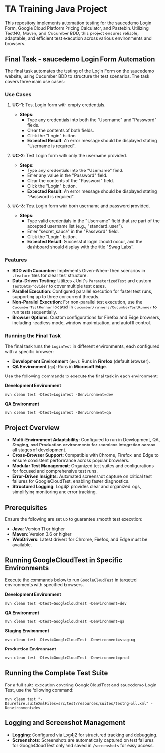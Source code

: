 
# TA Training Java Project

This repository implements automation testing for the saucedemo Login Form, Google Cloud Platform Pricing Calculator, and Pastebin. Utilizing TestNG, Maven, and Cucumber BDD, this project ensures reliable, adaptable, and efficient test execution across various environments and browsers.

## Final Task - saucedemo Login Form Automation

The final task automates the testing of the Login Form on the saucedemo website, using Cucumber BDD to structure the test scenarios. The task covers three main use cases:

### Use Cases

1. **UC-1**: Test Login form with empty credentials.
   - **Steps**:
     - Type any credentials into both the "Username" and "Password" fields.
     - Clear the contents of both fields.
     - Click the "Login" button.
     - **Expected Result**: An error message should be displayed stating "Username is required".

2. **UC-2**: Test Login form with only the username provided.
   - **Steps**:
     - Type any credentials into the "Username" field.
     - Enter any value in the "Password" field.
     - Clear the contents of the "Password" field.
     - Click the "Login" button.
     - **Expected Result**: An error message should be displayed stating "Password is required".

3. **UC-3**: Test Login form with both username and password provided.
   - **Steps**:
     - Type valid credentials in the "Username" field that are part of the accepted username list (e.g., "standard_user").
     - Enter "secret_sauce" in the "Password" field.
     - Click the "Login" button.
     - **Expected Result**: Successful login should occur, and the dashboard should display with the title "Swag Labs".

### Features

- **BDD with Cucumber**: Implements Given-When-Then scenarios in `.feature` files for clear test structure.
- **Data-Driven Testing**: Utilizes JUnit's `ParameterizedTest` and custom `TestDataProvider` to cover multiple test cases.
- **Parallel Execution**: Configured parallel execution for faster test runs, supporting up to three concurrent threads.
- **Non-Parallel Execution**: For non-parallel test execution, use the `CucumberTestRunner` located in `cucumber/runners/CucumberTestRunner` to run tests sequentially.
- **Browser Options**: Custom configurations for Firefox and Edge browsers, including headless mode, window maximization, and autofill control.

### Running the Final Task

The final task runs the `LoginTest` in different environments, each configured with a specific browser:

- **Development Environment** (`dev`): Runs in **Firefox** (default browser).
- **QA Environment** (`qa`): Runs in **Microsoft Edge**.

Use the following commands to execute the final task in each environment:

**Development Environment**
```shell
mvn clean test -Dtest=LoginTest -Denvironment=dev
```

**QA Environment**
```shell
mvn clean test -Dtest=LoginTest -Denvironment=qa
```

## Project Overview

- **Multi-Environment Adaptability**: Configured to run in Development, QA, Staging, and Production environments for seamless integration across all stages of development.
- **Cross-Browser Support**: Compatible with Chrome, Firefox, and Edge to ensure consistent performance across popular browsers.
- **Modular Test Management**: Organized test suites and configurations for focused and comprehensive test runs.
- **Error-Driven Insights**: Automated screenshot capture on critical test failures for GoogleCloudTest, enabling faster diagnostics.
- **Structured Logging**: Log4j2 provides clear and organized logs, simplifying monitoring and error tracking.

## Prerequisites

Ensure the following are set up to guarantee smooth test execution:

- **Java**: Version 11 or higher
- **Maven**: Version 3.6 or higher
- **WebDrivers**: Latest drivers for Chrome, Firefox, and Edge must be available.

## Running GoogleCloudTest in Specific Environments

Execute the commands below to run `GoogleCloudTest` in targeted environments with specified browsers.

**Development Environment**
```shell
mvn clean test -Dtest=GoogleCloudTest -Denvironment=dev
```

**QA Environment**
```shell
mvn clean test -Dtest=GoogleCloudTest -Denvironment=qa
```

**Staging Environment**
```shell
mvn clean test -Dtest=GoogleCloudTest -Denvironment=staging
```

**Production Environment**
```shell
mvn clean test -Dtest=GoogleCloudTest -Denvironment=prod
```

## Running the Complete Test Suite

For a full suite execution covering GoogleCloudTest and saucedemo Login Test, use the following command:

```shell
mvn clean test "-Dsurefire.suiteXmlFiles=src/test/resources/suites/testng-all.xml" -Denvironment=dev
```

## Logging and Screenshot Management

- **Logging**: Configured via Log4j2 for structured tracking and debugging.
- **Screenshots**: Screenshots are automatically captured on test failures for GoogleCloudTest only and saved in `/screenshots` for easy access.
